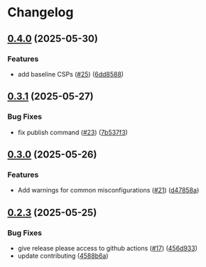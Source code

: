 # Changelog

## [0.4.0](https://github.com/JamesToohey/csprefabricate/compare/v0.3.1...v0.4.0) (2025-05-30)


### Features

* add baseline CSPs ([#25](https://github.com/JamesToohey/csprefabricate/issues/25)) ([6dd8588](https://github.com/JamesToohey/csprefabricate/commit/6dd858853d143de66979e74ba981844c2b1e28d3))

## [0.3.1](https://github.com/JamesToohey/csprefabricate/compare/v0.3.0...v0.3.1) (2025-05-27)


### Bug Fixes

* fix publish command ([#23](https://github.com/JamesToohey/csprefabricate/issues/23)) ([7b537f3](https://github.com/JamesToohey/csprefabricate/commit/7b537f337e20c188a89ddb3dd3f2ab5ddefade04))

## [0.3.0](https://github.com/JamesToohey/csprefabricate/compare/v0.2.3...v0.3.0) (2025-05-26)


### Features

* Add warnings for common misconfigurations ([#21](https://github.com/JamesToohey/csprefabricate/issues/21)) ([d47858a](https://github.com/JamesToohey/csprefabricate/commit/d47858a04b777edec738b0f8ead23845795597a5))

## [0.2.3](https://github.com/JamesToohey/csprefabricate/compare/0.2.2...v0.2.3) (2025-05-25)


### Bug Fixes

* give release please access to github actions ([#17](https://github.com/JamesToohey/csprefabricate/issues/17)) ([456d933](https://github.com/JamesToohey/csprefabricate/commit/456d933dcbb746943f1f0a921e96a5b54c6055e5))
* update contributing ([4588b6a](https://github.com/JamesToohey/csprefabricate/commit/4588b6a09731a08121f3a26612147518fbf50b05))
